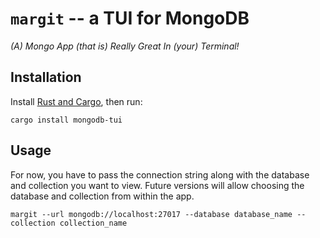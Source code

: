 # `margit` -- a TUI for MongoDB

*(A) Mongo App (that is) Really Great In (your) Terminal!*

## Installation

Install [Rust and Cargo](https://doc.rust-lang.org/cargo/getting-started/installation.html), then run:
```shell
cargo install mongodb-tui
```

## Usage

For now, you have to pass the connection string along with the database and collection you want to view.
Future versions will allow choosing the database and collection from within the app.

```shell
margit --url mongodb://localhost:27017 --database database_name --collection collection_name
```

